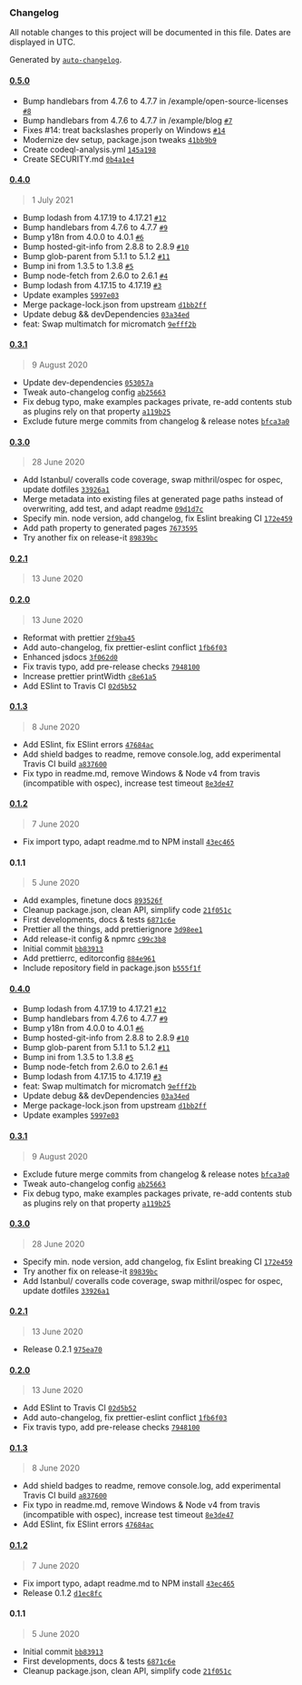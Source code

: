 ### Changelog

All notable changes to this project will be documented in this file. Dates are displayed in UTC.

Generated by [`auto-changelog`](https://github.com/CookPete/auto-changelog).

#### [0.5.0](https://github.com/webketje/metalsmith-taxonomy/compare/0.4.0...0.5.0)

- Bump handlebars from 4.7.6 to 4.7.7 in /example/open-source-licenses [`#8`](https://github.com/webketje/metalsmith-taxonomy/pull/8)
- Bump handlebars from 4.7.6 to 4.7.7 in /example/blog [`#7`](https://github.com/webketje/metalsmith-taxonomy/pull/7)
- Fixes #14: treat backslashes properly on Windows [`#14`](https://github.com/webketje/metalsmith-taxonomy/issues/14)
- Modernize dev setup, package.json tweaks [`41bb9b9`](https://github.com/webketje/metalsmith-taxonomy/commit/41bb9b9a2397872f191f42d9688c33272b5595b2)
- Create codeql-analysis.yml [`145a198`](https://github.com/webketje/metalsmith-taxonomy/commit/145a19871383a5b6794dc8222d9e1f3fedfda3ab)
- Create SECURITY.md [`0b4a1e4`](https://github.com/webketje/metalsmith-taxonomy/commit/0b4a1e41780860cff0e6c53e1218ec99e6fef623)

#### [0.4.0](https://github.com/webketje/metalsmith-taxonomy/compare/0.3.1...0.4.0)

> 1 July 2021

- Bump lodash from 4.17.19 to 4.17.21 [`#12`](https://github.com/webketje/metalsmith-taxonomy/pull/12)
- Bump handlebars from 4.7.6 to 4.7.7 [`#9`](https://github.com/webketje/metalsmith-taxonomy/pull/9)
- Bump y18n from 4.0.0 to 4.0.1 [`#6`](https://github.com/webketje/metalsmith-taxonomy/pull/6)
- Bump hosted-git-info from 2.8.8 to 2.8.9 [`#10`](https://github.com/webketje/metalsmith-taxonomy/pull/10)
- Bump glob-parent from 5.1.1 to 5.1.2 [`#11`](https://github.com/webketje/metalsmith-taxonomy/pull/11)
- Bump ini from 1.3.5 to 1.3.8 [`#5`](https://github.com/webketje/metalsmith-taxonomy/pull/5)
- Bump node-fetch from 2.6.0 to 2.6.1 [`#4`](https://github.com/webketje/metalsmith-taxonomy/pull/4)
- Bump lodash from 4.17.15 to 4.17.19 [`#3`](https://github.com/webketje/metalsmith-taxonomy/pull/3)
- Update examples [`5997e03`](https://github.com/webketje/metalsmith-taxonomy/commit/5997e0394a6bc795eec31a8a5643360404a18315)
- Merge package-lock.json from upstream [`d1bb2ff`](https://github.com/webketje/metalsmith-taxonomy/commit/d1bb2ff6903fe7a9bbc11296079b7ba4cc7088f0)
- Update debug && devDependencies [`03a34ed`](https://github.com/webketje/metalsmith-taxonomy/commit/03a34edc8c4f5549e976b4c86fb23828c3f5f2c3)
- feat: Swap multimatch for micromatch [`9efff2b`](https://github.com/webketje/metalsmith-taxonomy/commit/9efff2b6a08e7fe2edc979680cd62db5979c171f)

#### [0.3.1](https://github.com/webketje/metalsmith-taxonomy/compare/0.3.0...0.3.1)

> 9 August 2020

- Update dev-dependencies [`053057a`](https://github.com/webketje/metalsmith-taxonomy/commit/053057aa07b0581472e78ca69de121bd0c4a24c0)
- Tweak auto-changelog config [`ab25663`](https://github.com/webketje/metalsmith-taxonomy/commit/ab256638d33bc23e5ec9a0baa01c1a600fb2ac9a)
- Fix debug typo, make examples packages private, re-add contents stub as plugins rely on that property [`a119b25`](https://github.com/webketje/metalsmith-taxonomy/commit/a119b25875c2caee6b433e2274c74845853bafa5)
- Exclude future merge commits from changelog & release notes [`bfca3a0`](https://github.com/webketje/metalsmith-taxonomy/commit/bfca3a02807b7e12c3121403198f0cbf2582aaf0)

#### [0.3.0](https://github.com/webketje/metalsmith-taxonomy/compare/0.2.1...0.3.0)

> 28 June 2020

- Add Istanbul/ coveralls code coverage, swap mithril/ospec for ospec, update dotfiles [`33926a1`](https://github.com/webketje/metalsmith-taxonomy/commit/33926a1e11d66adf8a86d3b44023c7b1d039a388)
- Merge metadata into existing files at generated page paths instead of overwriting, add test, and adapt readme [`09d1d7c`](https://github.com/webketje/metalsmith-taxonomy/commit/09d1d7c96b2e11edf8d4de603c188591e074e5e5)
- Specify min. node version, add changelog, fix Eslint breaking CI [`172e459`](https://github.com/webketje/metalsmith-taxonomy/commit/172e459f6d01d75db5f008dbaa5c82400ba2f75e)
- Add path property to generated pages [`7673595`](https://github.com/webketje/metalsmith-taxonomy/commit/767359586ddcecae33709e669414a34badf3787e)
- Try another fix on release-it [`89839bc`](https://github.com/webketje/metalsmith-taxonomy/commit/89839bc3efaf79b67561048bce757c8e8408661b)

#### [0.2.1](https://github.com/webketje/metalsmith-taxonomy/compare/0.2.0...0.2.1)

> 13 June 2020

#### [0.2.0](https://github.com/webketje/metalsmith-taxonomy/compare/0.1.3...0.2.0)

> 13 June 2020

- Reformat with prettier [`2f9ba45`](https://github.com/webketje/metalsmith-taxonomy/commit/2f9ba45bdc75826c45a7030c7df08de25a00dd8a)
- Add auto-changelog, fix prettier-eslint conflict [`1fb6f03`](https://github.com/webketje/metalsmith-taxonomy/commit/1fb6f0386cd8a8e50900b4632d1751977f175404)
- Enhanced jsdocs [`3f062d0`](https://github.com/webketje/metalsmith-taxonomy/commit/3f062d0d47c6eabb886c4712c7ff1c85a4d1a99e)
- Fix travis typo, add pre-release checks [`7948100`](https://github.com/webketje/metalsmith-taxonomy/commit/79481003cd585d6b334afc8f1706327ce495bf71)
- Increase prettier printWidth [`c8e61a5`](https://github.com/webketje/metalsmith-taxonomy/commit/c8e61a5f76d7fd7e719495ff511704889c383807)
- Add ESlint to Travis CI [`02d5b52`](https://github.com/webketje/metalsmith-taxonomy/commit/02d5b5264465f4bac7f09752527814b1e5993ec4)

#### [0.1.3](https://github.com/webketje/metalsmith-taxonomy/compare/0.1.2...0.1.3)

> 8 June 2020

- Add ESlint, fix ESlint errors [`47684ac`](https://github.com/webketje/metalsmith-taxonomy/commit/47684ac6bc2536c9c40a0eff5683828604d507ee)
- Add shield badges to readme, remove console.log, add experimental Travis CI build [`a837600`](https://github.com/webketje/metalsmith-taxonomy/commit/a83760051e3bd26b1fa76ce3d236cf9e9bee650c)
- Fix typo in readme.md, remove Windows & Node v4 from travis (incompatible with ospec), increase test timeout [`8e3de47`](https://github.com/webketje/metalsmith-taxonomy/commit/8e3de472843a3b248e3713dafe6d3fafce00209d)

#### [0.1.2](https://github.com/webketje/metalsmith-taxonomy/compare/0.1.1...0.1.2)

> 7 June 2020

- Fix import typo, adapt readme.md to NPM install [`43ec465`](https://github.com/webketje/metalsmith-taxonomy/commit/43ec465d319b20baecb263ec5e94bbaaa39a8584)

#### 0.1.1

> 5 June 2020

- Add examples, finetune docs [`893526f`](https://github.com/webketje/metalsmith-taxonomy/commit/893526f13e5d2502c9dcf1273336ce9654329615)
- Cleanup package.json, clean API, simplify code [`21f051c`](https://github.com/webketje/metalsmith-taxonomy/commit/21f051c0e02a57480c21e764693550c6e82fc8a6)
- First developments, docs & tests [`6871c6e`](https://github.com/webketje/metalsmith-taxonomy/commit/6871c6e230ccd0fda92237a0a73b1b3456012c54)
- Prettier all the things, add prettierignore [`3d98ee1`](https://github.com/webketje/metalsmith-taxonomy/commit/3d98ee177021ee4dfa836d882ca40605427ee1a0)
- Add release-it config & npmrc [`c99c3b8`](https://github.com/webketje/metalsmith-taxonomy/commit/c99c3b87ff673ac8239d46ccd5ace708c71d3022)
- Initial commit [`bb83913`](https://github.com/webketje/metalsmith-taxonomy/commit/bb8391389e48d0311d98d0de065c2dd2fed9e112)
- Add prettierrc, editorconfig [`884e961`](https://github.com/webketje/metalsmith-taxonomy/commit/884e961bde3434f330c1251789cf56bf5b27796f)
- Include repository field in package.json [`b555f1f`](https://github.com/webketje/metalsmith-taxonomy/commit/b555f1f26cb678c0f0746911a9ea159e51156513)

<!-- auto-changelog-above -->

#### [0.4.0](https://github.com/webketje/metalsmith-taxonomy/compare/0.3.1...0.4.0)

- Bump lodash from 4.17.19 to 4.17.21 [`#12`](https://github.com/webketje/metalsmith-taxonomy/pull/12)
- Bump handlebars from 4.7.6 to 4.7.7 [`#9`](https://github.com/webketje/metalsmith-taxonomy/pull/9)
- Bump y18n from 4.0.0 to 4.0.1 [`#6`](https://github.com/webketje/metalsmith-taxonomy/pull/6)
- Bump hosted-git-info from 2.8.8 to 2.8.9 [`#10`](https://github.com/webketje/metalsmith-taxonomy/pull/10)
- Bump glob-parent from 5.1.1 to 5.1.2 [`#11`](https://github.com/webketje/metalsmith-taxonomy/pull/11)
- Bump ini from 1.3.5 to 1.3.8 [`#5`](https://github.com/webketje/metalsmith-taxonomy/pull/5)
- Bump node-fetch from 2.6.0 to 2.6.1 [`#4`](https://github.com/webketje/metalsmith-taxonomy/pull/4)
- Bump lodash from 4.17.15 to 4.17.19 [`#3`](https://github.com/webketje/metalsmith-taxonomy/pull/3)
- feat: Swap multimatch for micromatch [`9efff2b`](https://github.com/webketje/metalsmith-taxonomy/commit/9efff2b6a08e7fe2edc979680cd62db5979c171f)
- Update debug && devDependencies [`03a34ed`](https://github.com/webketje/metalsmith-taxonomy/commit/03a34edc8c4f5549e976b4c86fb23828c3f5f2c3)
- Merge package-lock.json from upstream [`d1bb2ff`](https://github.com/webketje/metalsmith-taxonomy/commit/d1bb2ff6903fe7a9bbc11296079b7ba4cc7088f0)
- Update examples [`5997e03`](https://github.com/webketje/metalsmith-taxonomy/commit/5997e0394a6bc795eec31a8a5643360404a18315)

#### [0.3.1](https://github.com/webketje/metalsmith-taxonomy/compare/0.3.0...0.3.1)

> 9 August 2020

- Exclude future merge commits from changelog & release notes [`bfca3a0`](https://github.com/webketje/metalsmith-taxonomy/commit/bfca3a02807b7e12c3121403198f0cbf2582aaf0)
- Tweak auto-changelog config [`ab25663`](https://github.com/webketje/metalsmith-taxonomy/commit/ab256638d33bc23e5ec9a0baa01c1a600fb2ac9a)
- Fix debug typo, make examples packages private, re-add contents stub as plugins rely on that property [`a119b25`](https://github.com/webketje/metalsmith-taxonomy/commit/a119b25875c2caee6b433e2274c74845853bafa5)

#### [0.3.0](https://github.com/webketje/metalsmith-taxonomy/compare/0.2.1...0.3.0)

> 28 June 2020

- Specify min. node version, add changelog, fix Eslint breaking CI [`172e459`](https://github.com/webketje/metalsmith-taxonomy/commit/172e459f6d01d75db5f008dbaa5c82400ba2f75e)
- Try another fix on release-it [`89839bc`](https://github.com/webketje/metalsmith-taxonomy/commit/89839bc3efaf79b67561048bce757c8e8408661b)
- Add Istanbul/ coveralls code coverage, swap mithril/ospec for ospec, update dotfiles [`33926a1`](https://github.com/webketje/metalsmith-taxonomy/commit/33926a1e11d66adf8a86d3b44023c7b1d039a388)

#### [0.2.1](https://github.com/webketje/metalsmith-taxonomy/compare/0.2.0...0.2.1)

> 13 June 2020

- Release 0.2.1 [`975ea70`](https://github.com/webketje/metalsmith-taxonomy/commit/975ea701aff532db837c274e1fdfc7d9a022bb19)

#### [0.2.0](https://github.com/webketje/metalsmith-taxonomy/compare/0.1.3...0.2.0)

> 13 June 2020

- Add ESlint to Travis CI [`02d5b52`](https://github.com/webketje/metalsmith-taxonomy/commit/02d5b5264465f4bac7f09752527814b1e5993ec4)
- Add auto-changelog, fix prettier-eslint conflict [`1fb6f03`](https://github.com/webketje/metalsmith-taxonomy/commit/1fb6f0386cd8a8e50900b4632d1751977f175404)
- Fix travis typo, add pre-release checks [`7948100`](https://github.com/webketje/metalsmith-taxonomy/commit/79481003cd585d6b334afc8f1706327ce495bf71)

#### [0.1.3](https://github.com/webketje/metalsmith-taxonomy/compare/0.1.2...0.1.3)

> 8 June 2020

- Add shield badges to readme, remove console.log, add experimental Travis CI build [`a837600`](https://github.com/webketje/metalsmith-taxonomy/commit/a83760051e3bd26b1fa76ce3d236cf9e9bee650c)
- Fix typo in readme.md, remove Windows & Node v4 from travis (incompatible with ospec), increase test timeout [`8e3de47`](https://github.com/webketje/metalsmith-taxonomy/commit/8e3de472843a3b248e3713dafe6d3fafce00209d)
- Add ESlint, fix ESlint errors [`47684ac`](https://github.com/webketje/metalsmith-taxonomy/commit/47684ac6bc2536c9c40a0eff5683828604d507ee)

#### [0.1.2](https://github.com/webketje/metalsmith-taxonomy/compare/0.1.1...0.1.2)

> 7 June 2020

- Fix import typo, adapt readme.md to NPM install [`43ec465`](https://github.com/webketje/metalsmith-taxonomy/commit/43ec465d319b20baecb263ec5e94bbaaa39a8584)
- Release 0.1.2 [`d1ec8fc`](https://github.com/webketje/metalsmith-taxonomy/commit/d1ec8fcadcdbb4030903d8c222f2c30ac14c4460)

#### 0.1.1

> 5 June 2020

- Initial commit [`bb83913`](https://github.com/webketje/metalsmith-taxonomy/commit/bb8391389e48d0311d98d0de065c2dd2fed9e112)
- First developments, docs & tests [`6871c6e`](https://github.com/webketje/metalsmith-taxonomy/commit/6871c6e230ccd0fda92237a0a73b1b3456012c54)
- Cleanup package.json, clean API, simplify code [`21f051c`](https://github.com/webketje/metalsmith-taxonomy/commit/21f051c0e02a57480c21e764693550c6e82fc8a6)
